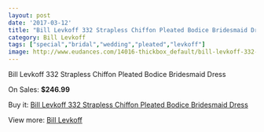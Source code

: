 ```yaml
---
layout: post
date: '2017-03-12'
title: "Bill Levkoff 332 Strapless Chiffon Pleated Bodice Bridesmaid Dress"
category: Bill Levkoff
tags: ["special","bridal","wedding","pleated","levkoff"]
image: http://www.eudances.com/14016-thickbox_default/bill-levkoff-332-strapless-chiffon-pleated-bodice-bridesmaid-dress.jpg
---
```

Bill Levkoff 332 Strapless Chiffon Pleated Bodice Bridesmaid Dress

On Sales: **$246.99**
<a href="https://www.eudances.com/en/bill-levkoff/4205-bill-levkoff-332-strapless-chiffon-pleated-bodice-bridesmaid-dress.html"><amp-img layout="responsive" width="600" height="600" src="//www.eudances.com/14016-thickbox_default/bill-levkoff-332-strapless-chiffon-pleated-bodice-bridesmaid-dress.jpg" alt="Bill Levkoff 332 Strapless Chiffon Pleated Bodice Bridesmaid Dress 0" /></a>
<a href="https://www.eudances.com/en/bill-levkoff/4205-bill-levkoff-332-strapless-chiffon-pleated-bodice-bridesmaid-dress.html"><amp-img layout="responsive" width="600" height="600" src="//www.eudances.com/14017-thickbox_default/bill-levkoff-332-strapless-chiffon-pleated-bodice-bridesmaid-dress.jpg" alt="Bill Levkoff 332 Strapless Chiffon Pleated Bodice Bridesmaid Dress 1" /></a>

Buy it: [Bill Levkoff 332 Strapless Chiffon Pleated Bodice Bridesmaid Dress](https://www.eudances.com/en/bill-levkoff/4205-bill-levkoff-332-strapless-chiffon-pleated-bodice-bridesmaid-dress.html "Bill Levkoff 332 Strapless Chiffon Pleated Bodice Bridesmaid Dress")

View more: [Bill Levkoff](https://www.eudances.com/en/57-bill-levkoff "Bill Levkoff")
